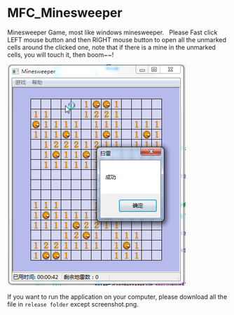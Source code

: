 # MFC_Minesweeper

Minesweeper Game, most like windows minesweeper.  
Please Fast click LEFT mouse button and then RIGHT mouse button to open all the unmarked cells around the clicked one, note that if there is a mine in the unmarked cells, you will touch it, then boom~~!  

![screenshot](https://github.com/qiminixi/MFC_Minesweeper/blob/master/release/screenshot.png)

If you want to run the application on your computer, please download all the file in `release folder` except screenshot.png.
